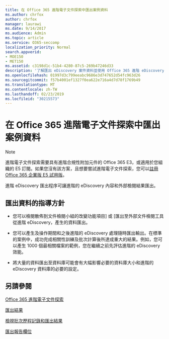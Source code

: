 ```yaml
---
title: 在 Office 365 進階電子文件探索中匯出案例資料
ms.author: chrfox
author: chrfox
manager: laurawi
ms.date: 9/14/2017
ms.audience: Admin
ms.topic: article
ms.service: O365-seccomp
localization_priority: Normal
search.appverid:
- MOE150
- MET150
ms.assetid: c3198d1c-51b4-4280-87c5-269b47246d33
description: '了解匯出 eDiscovery 案件資料並使用 Office 365 進階 eDiscovery 匯出程序檢閱結果的準則。  '
ms.openlocfilehash: 01997d3c799eeabc9686e3d747652d54fc963d26
ms.sourcegitcommit: f57b4001ef1327f0ea622e716a4d7d78f1769b49
ms.translationtype: MT
ms.contentlocale: zh-TW
ms.lasthandoff: 02/23/2019
ms.locfileid: "30215573"
---
```

# <a name="export-case-data-in-office-365-advanced-ediscovery"></a>在 Office 365 進階電子文件探索中匯出案例資料

> [!NOTE]
> 進階電子文件探索需要具有進階合規性附加元件的 Office 365 E3，或適用於您組織的 E5 訂閱。如果您沒有該方案，且想要嘗試進階電子文件探索，您可以[註冊 Office 365 企業版 E5 試用版](https://go.microsoft.com/fwlink/p/?LinkID=698279)。 
  
進階 eDiscovery 匯出程序可讓進階的 eDiscovery 內容和外部檢閱結果匯出。 
  
## <a name="guidelines-for-exporting-data"></a>匯出資料的指導方針

- 您可以檢閱散佈到文件檢閱小組的改變功能項目] 或 [匯出至外部文件檢閱工具從進階 eDiscovery，產生的資料匯出。
    
- 您可以產生及操作期間和之後進階的 eDiscovery 處理隨時匯出輸出。在標準的案例中，成功完成相關性訓練及批次計算後所達成重大的結果。例如，您可以產生 1000 個最相關檔案的範例，您在繼續之前先評估進階的 eDiscovery 效能。
    
- 將大量的資料匯出至資料庫可能會有大幅影響必要的資料庫大小和進階的 eDiscovery 資料庫的必要的設定。
    
## <a name="see-also"></a>另請參閱

[Office 365 進階電子文件探索](office-365-advanced-ediscovery.md)
  
[匯出結果](export-results-in-advanced-ediscovery.md)
  
[檢視批次歷程記錄和匯出結果](view-batch-history-and-export-past-results.md)

[匯出報告欄位](export-report-fields-in-advanced-ediscovery.md)

